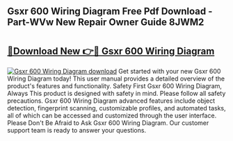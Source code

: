 ## Gsxr 600 Wiring Diagram Free Pdf Download - Part-WVw New Repair Owner Guide 8JWM2

# <h2><a href="http://dfrbdk2.blite.top/?on=Gsxr+600+Wiring+Diagram">🔗Download New 👉🔴 Gsxr 600 Wiring Diagram</a></h2>

[![Gsxr 600 Wiring Diagram download](https://i.imgur.com/lujVjoI.png)](http://dfrbdk2.blite.top/?on=Gsxr+600+Wiring+Diagram)
Get started with your new Gsxr 600 Wiring Diagram today! This user manual provides a detailed overview of the product's features and functionality. Safety First Gsxr 600 Wiring Diagram, Always This product is designed with safety in mind. Please follow all safety precautions. Gsxr 600 Wiring Diagram advanced features include object detection, fingerprint scanning, customizable profiles, and automated tasks, all of which can be accessed and customized through the user interface. Please Don't Be Afraid to Ask Gsxr 600 Wiring Diagram. Our customer support team is ready to answer your questions.
